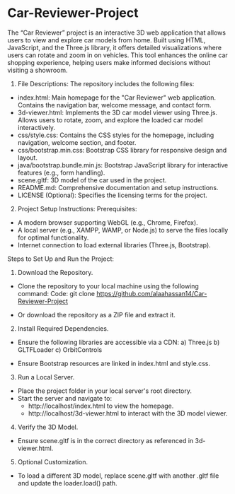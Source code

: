# Car-Reviewer-Project
The “Car Reviewer” project is an interactive 3D web application that allows users to view and explore car models from home. Built using HTML, JavaScript, and the Three.js library, it offers detailed visualizations where users can rotate and zoom in on vehicles. This tool enhances the online car shopping experience, helping users make informed decisions without visiting a showroom.

1. File Descriptions:
The repository includes the following files:

- index.html: Main homepage for the "Car Reviewer" web application. Contains the navigation bar, welcome message, and contact form.
- 3d-viewer.html: Implements the 3D car model viewer using Three.js. Allows users to rotate, zoom, and explore the loaded car model interactively.
- css/style.css: Contains the CSS styles for the homepage, including navigation, welcome section, and footer.
- css/bootstrap.min.css: Bootstrap CSS library for responsive design and layout.
- java/bootstrap.bundle.min.js: Bootstrap JavaScript library for interactive features (e.g., form handling).
- scene.gltf: 3D model of the car used in the project.
- README.md: Comprehensive documentation and setup instructions.
- LICENSE (Optional): Specifies the licensing terms for the project.

2. Project Setup Instructions:
Prerequisites:

- A modern browser supporting WebGL (e.g., Chrome, Firefox).
- A local server (e.g., XAMPP, WAMP, or Node.js) to serve the files locally for optimal functionality.
- Internet connection to load external libraries (Three.js, Bootstrap).
  
Steps to Set Up and Run the Project:

1) Download the Repository.
- Clone the repository to your local machine using the following command:
Code: 
git clone https://github.com/alaahassan14/Car-Reviewer-Project

- Or download the repository as a ZIP file and extract it.

2) Install Required Dependencies.
- Ensure the following libraries are accessible via a CDN:
 a) Three.js
 b) GLTFLoader
 c) OrbitControls

- Ensure Bootstrap resources are linked in index.html and style.css.
  
3. Run a Local Server.

- Place the project folder in your local server's root directory.
- Start the server and navigate to:
     * http://localhost/index.html to view the homepage.
     * http://localhost/3d-viewer.html to interact with the 3D model viewer.
       
4. Verify the 3D Model.
- Ensure scene.gltf is in the correct directory as referenced in 3d-viewer.html.

5. Optional Customization.
- To load a different 3D model, replace scene.gltf with another .gltf file and update the loader.load() path.
